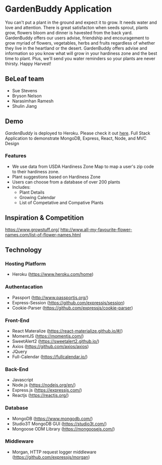 # GardenBuddy Application
You can't put a plant in the ground and expect it to grow.  It needs water and love and attention. There is great satisfacton when seeds sprout, plants grow, flowers bloom and dinner is havested from the back yard.  GardenBuddy offers our users advise, friendship and encouragement to grow myriad of flowers, vegetables, herbs and fruits regardless of whether they live in the heartland or the desert.  GardenBuddy offers advise and information so you know what will grow in your hardiness zone and the best time to plant.  Plus, we'll send you water reminders so your plants are never thirsty.
Happy Harvest!  

## BeLeaf team
* Sue Stevens
* Bryson Nelson
* Narasimhan Ramesh
* Shulin Jiang

## Demo
*GardenBuddy* is deployed to Heroku.  Please check it out [here](https://dry-retreat-91513.herokuapp.com/).
Full Stack Application to demonstrate MongoDB, Express, React, Node, and MVC Design

### Features
* We use data from USDA Hardiness Zone Map to map a user's zip code to their hardiness zone.
* Plant suggestions based on Hardiness Zone
* Users can choose from a database of over 200 plants
* Includes: 
  * Plant Details
  * Growing Calendar
  * List of Competative and Compative Plants  

## Inspiration & Competition
https://www.growstuff.org/
http://www.all-my-favourite-flower-names.com/list-of-flower-names.html

## Technology
### Hosting Platform
  * Heroku (https://www.heroku.com/home)
### Authentacation 
  * Passport (http://www.passportjs.org/)
  * Express-Session (https://github.com/expressjs/session)
  * Cookie-Parser (https://github.com/expressjs/cookie-parser)
### Front-End
  * React Materalize (https://react-materialize.github.io/#/)
  * MomentJS (https://momentjs.com/)
  * SweetAlert2 (https://sweetalert2.github.io/)
  * Axios (https://github.com/axios/axios)
  * JQuery
  * Full-Calendar (https://fullcalendar.io/)
### Back-End
  * Javascript
  * Node.js (https://nodejs.org/en/)
  * Express.js (https://expressjs.com/)
  * Reactjs (https://reactjs.org/)
### Database
  * MongoDB (https://www.mongodb.com/)
  * Studio3T MongoDB GUI (https://studio3t.com/)
  * Mongoose ODM Library (https://mongoosejs.com/)
### Middleware
  * Morgan, HTTP request logger middleware (https://github.com/expressjs/morgan)
